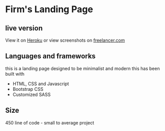 # Firm's Landing Page

## live version

View it on [Heroku](https://landing-page-my-book.herokuapp.com/) or view screenshots on [freelancer.com](https://www.freelancer.com/u/KennethBarakat)

## Languages and frameworks

this is a landing page designed to be minimalist and modern this has been built with

- HTML, CSS and Javascript
- Bootstrap CSS
- Customized SASS

## Size

450 line of code - small to average project
